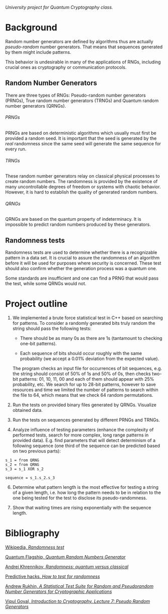 *University project for Quantum Cryptography class.*

# Background
Random number generators are defined by algorithms thus are actually *pseudo-random* number generators. That means that sequences generated by them might include patterns.

This behavior is undesirable in many of the applications of RNGs, including crucial ones as cryptography or communication protocols. 

## Random Number Generators
There are three types of RNGs: Pseudo-random number generators (PRNGs), True random number generators (TRNGs) and Quantum random number generators (QRNGs).

###### PRNGs
PRNGs are based on deterministic algorithms which usually must first be provided a random seed. It is important that the seed is generated by the *real* randomness since the same seed will generate the same sequence for every run. 

###### TRNGs
These random number generators relay on classical physical processes to create random numbers. The randomness is provided by the existence of many uncontrollable degrees of freedom or systems with chaotic behavior. However, it is hard to establish the quality of generated random numbers.

###### QRNGs
QRNGs are based on the quantum property of indeterminacy. It is impossible to predict random numbers produced by these generators.


## Randomness tests
Randomness tests are used to determine whether there is a recognizable pattern in a data set. It is crucial to assure the randomness of an algorithm before it will be used for purposes where security is concerned. These test should also confirm whether the generation process was a quantum one. 

Some standards are insufficient and one can find a PRNG that would pass the test, while some QRNGs would not.

# Project outline
 1. We implemented a brute force statistical test in C++ based on searching for patterns. To consider a randomly generated bits truly random the string should pass the following tests:
    - There should be as many 0s as there are 1s (tantamount to checking one-bit patterns).
    
    - Each sequence of bits should occur roughly with the same probability (we accept a 0.01% deviation from the expected value). 
    
    The program checks an input file for occurrences of bit sequences, e.g. the string should consist of 50% of 1s and 50% of 0s, then checks two-bit patterns: 01, 10, 11, 00 and each of them should appear with 25% probability, etc.
    We search for up to 28-bit patterns, however to save resources and time we limited the number of patterns to search within the file to 64, which means that we check 64 random permutations.
    


 2. Run the tests on provided binary files generated by QRNGs. Visualize obtained data.


 4. Run the tests on sequences generated by different PRNGs and TRNGs.


 5. Analyze influence of testing parameters (enhance the complexity of performed tests, search for more complex, long range patterns in provided data). E.g. find parameters that will detect determinism of a following sequence (one third of the sequence can be predicted based on two previous parts): 
```
s_1 = from QRNG
s_2 = from QRNG
s_3 = s_1 XOR s_2 

sequence = s_1.s_2.s_3
```
  6. Determine what pattern length is the most effective for testing a string of a given length, i.e. how long the pattern needs to be in relation to the one being tested for the test to disclose its pseudo-randomness.


  7. Show that waiting times are rising exponentially with the sequence length.

# Bibliography 
[Wikipedia, *Randomness test*](https://en.wikipedia.org/wiki/Randomness_test)

[Quantum Flagship, *Quantum Random Numbers Generator*](https://qt.eu/discover-quantum/underlying-principles/qrng/)

[Andrei Khrennikov, *Randomness: quantum versus classical*](https://arxiv.org/abs/1512.08852)

[Predictive hacks, *How to test for randomness*](https://predictivehacks.com/how-to-test-for-randomness/)

[Andrew Rukhin, *A Statistical Test Suite for Random and Pseudorandom Number Generators for Cryptographic Applications*](https://nvlpubs.nist.gov/nistpubs/legacy/sp/nistspecialpublication800-22r1a.pdf)

[Vipul Goyal, *Introduction to Cryptography. Lecture 7: Pseudo Random Generators*](https://www.cs.cmu.edu/~goyal/s18/15503/scribe_notes/lecture7.pdf)
